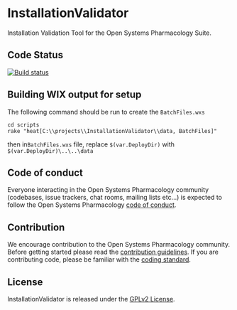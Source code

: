 # InstallationValidator

Installation Validation Tool for the Open Systems Pharmacology Suite.

## Code Status
[![Build status](https://ci.appveyor.com/api/projects/status/hffh219angc4svdh/branch/develop?svg=true)](https://ci.appveyor.com/project/open-systems-pharmacology-ci/installationvalidator/branch/develop)

## Building WIX output for setup
The following command should be run to create the `BatchFiles.wxs`
```
cd scripts
rake "heat[C:\\projects\\InstallationValidator\\data, BatchFiles]"
```

then in`BatchFiles.wxs` file, replace `$(var.DeployDir)` with `$(var.DeployDir)\..\..\data`


## Code of conduct
Everyone interacting in the Open Systems Pharmacology community (codebases, issue trackers, chat rooms, mailing lists etc...) is expected to follow the Open Systems Pharmacology [code of conduct](https://github.com/Open-Systems-Pharmacology/Suite/blob/master/CODE_OF_CONDUCT.md).

## Contribution
We encourage contribution to the Open Systems Pharmacology community. Before getting started please read the [contribution guidelines](https://github.com/Open-Systems-Pharmacology/Suite/blob/master/CONTRIBUTING.md). If you are contributing code, please be familiar with the [coding standard](https://github.com/Open-Systems-Pharmacology/Suite/blob/master/CODING_STANDARD.md).

## License
InstallationValidator is released under the [GPLv2 License](LICENSE).

